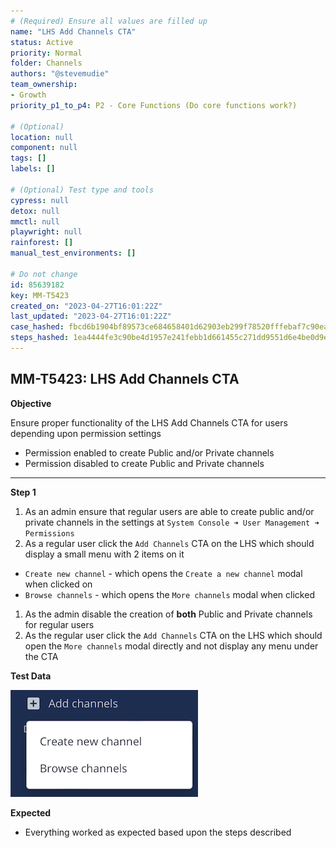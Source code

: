 ```yaml
---
# (Required) Ensure all values are filled up
name: "LHS Add Channels CTA"
status: Active
priority: Normal
folder: Channels
authors: "@stevemudie"
team_ownership: 
- Growth
priority_p1_to_p4: P2 - Core Functions (Do core functions work?)

# (Optional)
location: null
component: null
tags: []
labels: []

# (Optional) Test type and tools
cypress: null
detox: null
mmctl: null
playwright: null
rainforest: []
manual_test_environments: []

# Do not change
id: 85639182
key: MM-T5423
created_on: "2023-04-27T16:01:22Z"
last_updated: "2023-04-27T16:01:22Z"
case_hashed: fbcd6b1904bf89573ce684658401d62903eb299f78520fffebaf7c90eaa3ef2a64cdc7c9e7f86f36bc661d0ead7eba3d
steps_hashed: 1ea4444fe3c90be4d1957e241febb1d661455c271dd9551d6e4be0d9e75e66d248db0ef83c1ceb2c5771e9aa9accc7ef
---
```


<!-- (Auto-generated) Based on frontmatter's "key" and "name" -->

## MM-T5423: LHS Add Channels CTA

**Objective**

Ensure proper functionality of the LHS Add Channels CTA for users depending upon permission settings

- Permission enabled to create Public and/or Private channels
- Permission disabled to create Public and Private channels

---

**Step 1**

1. As an admin ensure that regular users are able to create public and/or private channels in the settings at `System Console ➜ User Management ➜ Permissions`
2. As a regular user click the `Add Channels` CTA on the LHS which should display a small menu with 2 items on it

- `Create new channel` - which opens the `Create a new channel` modal when clicked on
- `Browse channels` - which opens the `More channels` modal when clicked

1. As the admin disable the creation of **both** Public and Private channels for regular users
2. As the regular user click the `Add Channels` CTA on the LHS which should open the `More channels` modal directly and not display any menu under the CTA

**Test Data**

![](https://raw.githubusercontent.com/mattermost/mattermost-test-management/main/data/asset/add_channels_cta.png)

**Expected**

- Everything worked as expected based upon the steps described

